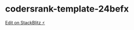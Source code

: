 # codersrank-template-24befx

[Edit on StackBlitz ⚡️](https://stackblitz.com/edit/codersrank-template-24befx)